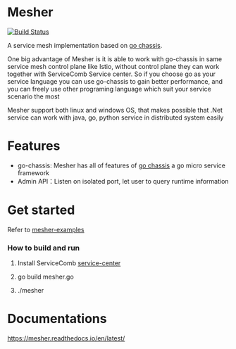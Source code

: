 # Mesher

[![Build Status](https://travis-ci.org/go-chassis/mesher.svg?branch=master)](https://travis-ci.org/go-chassis/mesher)

A service mesh implementation based on [go chassis](https://github.com/ServiceComb/go-chassis).

One big advantage of Mesher is it is able to 
work with go-chassis in same service mesh control plane like Istio, without control plane they can work 
together with ServiceComb Service center.
So if you choose go as your service language you can use go-chassis to gain better performance, and you can freely use 
other programing language which suit your service scenario the most

Mesher support both linux and windows OS, 
that makes possible that .Net service can work with java, go, python service in distributed system easily

# Features
- go-chassis: Mesher has all of features of [go chassis](https://github.com/ServiceComb/go-chassis)
a go micro service framework
- Admin API：Listen on isolated port, let user to query runtime information 


# Get started
Refer to [mesher-examples](https://github.com/go-chassis/mesher-examples)

### How to build and run

1. Install ServiceComb [service-center](https://github.com/ServiceComb/service-center/releases)

2. go build mesher.go

3. ./mesher

# Documentations

https://mesher.readthedocs.io/en/latest/